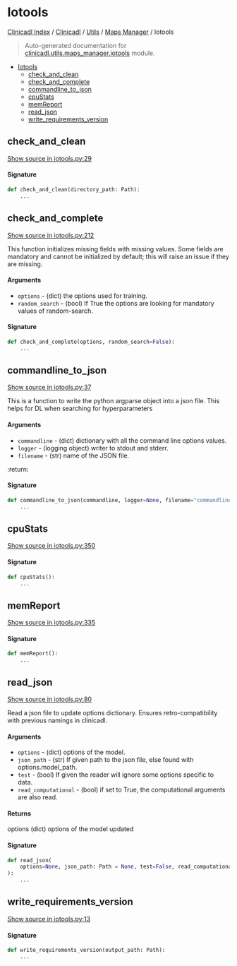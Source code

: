 # Iotools

[Clinicadl Index](../../../README.md#clinicadl-index) /
[Clinicadl](../../index.md#clinicadl) /
[Utils](../index.md#utils) /
[Maps Manager](./index.md#maps-manager) /
Iotools

> Auto-generated documentation for [clinicadl.utils.maps_manager.iotools](../../../../clinicadl/utils/maps_manager/iotools.py) module.

- [Iotools](#iotools)
  - [check_and_clean](#check_and_clean)
  - [check_and_complete](#check_and_complete)
  - [commandline_to_json](#commandline_to_json)
  - [cpuStats](#cpustats)
  - [memReport](#memreport)
  - [read_json](#read_json)
  - [write_requirements_version](#write_requirements_version)

## check_and_clean

[Show source in iotools.py:29](../../../../clinicadl/utils/maps_manager/iotools.py#L29)

#### Signature

```python
def check_and_clean(directory_path: Path):
    ...
```



## check_and_complete

[Show source in iotools.py:212](../../../../clinicadl/utils/maps_manager/iotools.py#L212)

This function initializes missing fields with missing values.
Some fields are mandatory and cannot be initialized by default; this will raise an issue if they are missing.

#### Arguments

- `options` - (dict) the options used for training.
- `random_search` - (bool) If True the options are looking for mandatory values of random-search.

#### Signature

```python
def check_and_complete(options, random_search=False):
    ...
```



## commandline_to_json

[Show source in iotools.py:37](../../../../clinicadl/utils/maps_manager/iotools.py#L37)

This is a function to write the python argparse object into a json file.
This helps for DL when searching for hyperparameters

#### Arguments

- `commandline` - (dict) dictionary with all the command line options values.
- `logger` - (logging object) writer to stdout and stderr.
- `filename` - (str) name of the JSON file.

:return:

#### Signature

```python
def commandline_to_json(commandline, logger=None, filename="commandline.json"):
    ...
```



## cpuStats

[Show source in iotools.py:350](../../../../clinicadl/utils/maps_manager/iotools.py#L350)

#### Signature

```python
def cpuStats():
    ...
```



## memReport

[Show source in iotools.py:335](../../../../clinicadl/utils/maps_manager/iotools.py#L335)

#### Signature

```python
def memReport():
    ...
```



## read_json

[Show source in iotools.py:80](../../../../clinicadl/utils/maps_manager/iotools.py#L80)

Read a json file to update options dictionary.
Ensures retro-compatibility with previous namings in clinicadl.

#### Arguments

- `options` - (dict) options of the model.
- `json_path` - (str) If given path to the json file, else found with options.model_path.
- `test` - (bool) If given the reader will ignore some options specific to data.
- `read_computational` - (bool) if set to True, the computational arguments are also read.

#### Returns

options (dict) options of the model updated

#### Signature

```python
def read_json(
    options=None, json_path: Path = None, test=False, read_computational=False
):
    ...
```



## write_requirements_version

[Show source in iotools.py:13](../../../../clinicadl/utils/maps_manager/iotools.py#L13)

#### Signature

```python
def write_requirements_version(output_path: Path):
    ...
```